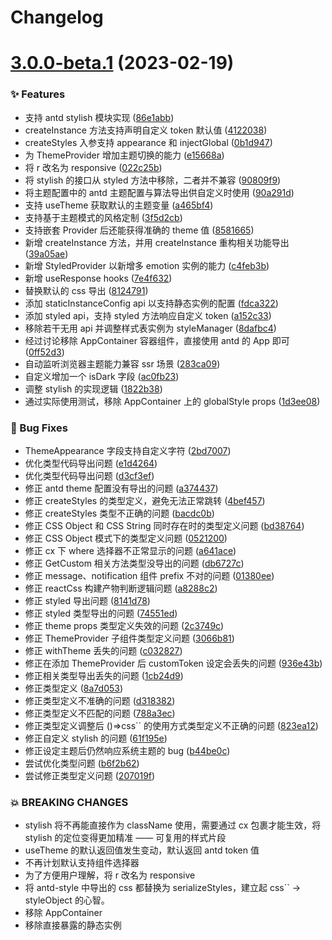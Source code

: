 # Changelog

# [3.0.0-beta.1](https://github.com/ant-design/antd-style/compare/v2.0.2...v3.0.0-beta.1) (2023-02-19)

### ✨ Features

- 支持 antd stylish 模块实现 ([86e1abb](https://github.com/ant-design/antd-style/commit/86e1abb))
- createInstance 方法支持声明自定义 token 默认值 ([4122038](https://github.com/ant-design/antd-style/commit/4122038))
- createStyles 入参支持 appearance 和 injectGlobal ([0b1d947](https://github.com/ant-design/antd-style/commit/0b1d947))
- 为 ThemeProvider 增加主题切换的能力 ([e15668a](https://github.com/ant-design/antd-style/commit/e15668a))
- 将 r 改名为 responsive ([022c25b](https://github.com/ant-design/antd-style/commit/022c25b))
- 将 stylish 的接口从 styled 方法中移除，二者并不兼容 ([90809f9](https://github.com/ant-design/antd-style/commit/90809f9))
- 将主题配置中的 antd 主题配置与算法导出供自定义时使用 ([90a291d](https://github.com/ant-design/antd-style/commit/90a291d))
- 支持 useTheme 获取默认的主题变量 ([a465bf4](https://github.com/ant-design/antd-style/commit/a465bf4))
- 支持基于主题模式的风格定制 ([3f5d2cb](https://github.com/ant-design/antd-style/commit/3f5d2cb))
- 支持嵌套 Provider 后还能获得准确的 theme 值 ([8581665](https://github.com/ant-design/antd-style/commit/8581665))
- 新增 createInstance 方法，并用 createInstance 重构相关功能导出 ([39a05ae](https://github.com/ant-design/antd-style/commit/39a05ae))
- 新增 StyledProvider 以新增多 emotion 实例的能力 ([c4feb3b](https://github.com/ant-design/antd-style/commit/c4feb3b))
- 新增 useResponse hooks ([7e4f632](https://github.com/ant-design/antd-style/commit/7e4f632))
- 替换默认的 css 导出 ([8124791](https://github.com/ant-design/antd-style/commit/8124791))
- 添加 staticInstanceConfig api 以支持静态实例的配置 ([fdca322](https://github.com/ant-design/antd-style/commit/fdca322))
- 添加 styled api，支持 styled 方法响应自定义 token ([a152c33](https://github.com/ant-design/antd-style/commit/a152c33))
- 移除若干无用 api 并调整样式表实例为 styleManager ([8dafbc4](https://github.com/ant-design/antd-style/commit/8dafbc4))
- 经过讨论移除 AppContainer 容器组件，直接使用 antd 的 App 即可 ([0ff52d3](https://github.com/ant-design/antd-style/commit/0ff52d3))
- 自动监听浏览器主题能力兼容 ssr 场景 ([283ca09](https://github.com/ant-design/antd-style/commit/283ca09))
- 自定义增加一个 isDark 字段 ([ac0fb23](https://github.com/ant-design/antd-style/commit/ac0fb23))
- 调整 stylish 的实现逻辑 ([1822b38](https://github.com/ant-design/antd-style/commit/1822b38))
- 通过实际使用测试，移除 AppContainer 上的 globalStyle props ([1d3ee08](https://github.com/ant-design/antd-style/commit/1d3ee08))

### 🐛 Bug Fixes

- ThemeAppearance 字段支持自定义字符 ([2bd7007](https://github.com/ant-design/antd-style/commit/2bd7007))
- 优化类型代码导出问题 ([e1d4264](https://github.com/ant-design/antd-style/commit/e1d4264))
- 优化类型代码导出问题 ([d3cf3ef](https://github.com/ant-design/antd-style/commit/d3cf3ef))
- 修正 antd theme 配置没有导出的问题 ([a374437](https://github.com/ant-design/antd-style/commit/a374437))
- 修正 createStyles 的类型定义，避免无法正常跳转 ([4bef457](https://github.com/ant-design/antd-style/commit/4bef457))
- 修正 createStyles 类型不正确的问题 ([bacdc0b](https://github.com/ant-design/antd-style/commit/bacdc0b))
- 修正 CSS Object 和 CSS String 同时存在时的类型定义问题 ([bd38764](https://github.com/ant-design/antd-style/commit/bd38764))
- 修正 CSS Object 模式下的类型定义问题 ([0521200](https://github.com/ant-design/antd-style/commit/0521200))
- 修正 cx 下 where 选择器不正常显示的问题 ([a641ace](https://github.com/ant-design/antd-style/commit/a641ace))
- 修正 GetCustom 相关方法类型没导出的问题 ([db6727c](https://github.com/ant-design/antd-style/commit/db6727c))
- 修正 message、notification 组件 prefix 不对的问题 ([01380ee](https://github.com/ant-design/antd-style/commit/01380ee))
- 修正 reactCss 构建产物判断逻辑问题 ([a8288c2](https://github.com/ant-design/antd-style/commit/a8288c2))
- 修正 styled 导出问题 ([8141d78](https://github.com/ant-design/antd-style/commit/8141d78))
- 修正 styled 类型导出的问题 ([74551ed](https://github.com/ant-design/antd-style/commit/74551ed))
- 修正 theme props 类型定义失效的问题 ([2c3749c](https://github.com/ant-design/antd-style/commit/2c3749c))
- 修正 ThemeProvider 子组件类型定义问题 ([3066b81](https://github.com/ant-design/antd-style/commit/3066b81))
- 修正 withTheme 丢失的问题 ([c032827](https://github.com/ant-design/antd-style/commit/c032827))
- 修正在添加 ThemeProvider 后 customToken 设定会丢失的问题 ([936e43b](https://github.com/ant-design/antd-style/commit/936e43b))
- 修正相关类型导出丢失的问题 ([1cb24d9](https://github.com/ant-design/antd-style/commit/1cb24d9))
- 修正类型定义 ([8a7d053](https://github.com/ant-design/antd-style/commit/8a7d053))
- 修正类型定义不准确的问题 ([d318382](https://github.com/ant-design/antd-style/commit/d318382))
- 修正类型定义不匹配的问题 ([788a3ec](https://github.com/ant-design/antd-style/commit/788a3ec))
- 修正类型定义调整后 ()=>css`` 的使用方式类型定义不正确的问题 ([823ea12](https://github.com/ant-design/antd-style/commit/823ea12))
- 修正自定义 stylish 的问题 ([61f195e](https://github.com/ant-design/antd-style/commit/61f195e))
- 修正设定主题后仍然响应系统主题的 bug ([b44be0c](https://github.com/ant-design/antd-style/commit/b44be0c))
- 尝试优化类型问题 ([b6f2b62](https://github.com/ant-design/antd-style/commit/b6f2b62))
- 尝试修正类型定义问题 ([207019f](https://github.com/ant-design/antd-style/commit/207019f))

### 💥 BREAKING CHANGES

- stylish 将不再能直接作为 className 使用，需要通过 cx 包裹才能生效，将 stylish 的定位变得更加精准 —— 可复用的样式片段
- useTheme 的默认返回值发生变动，默认返回 antd token 值
- 不再计划默认支持组件选择器
- 为了方便用户理解，将 r 改名为 responsive
- 将 antd-style 中导出的 css 都替换为 serializeStyles，建立起 css`` -> styleObject 的心智。
- 移除 AppContainer
- 移除直接暴露的静态实例
